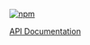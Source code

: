 [![npm](https://img.shields.io/npm/v/@acoustic-content-sdk/redux-feature-batch.svg?style=flat-square)](https://www.npmjs.com/package/@acoustic-content-sdk/redux-feature-batch)

[API Documentation](./markdown/redux-feature-batch.md)
